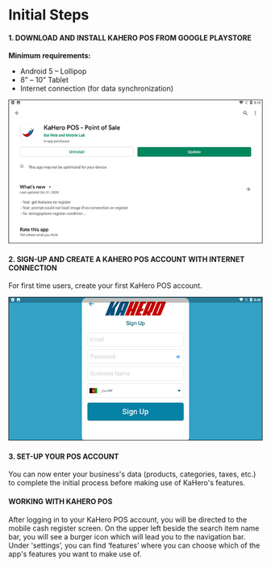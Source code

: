 # **Initial Steps**

<h4>1. DOWNLOAD AND INSTALL KAHERO POS FROM GOOGLE PLAYSTORE</h4>

<strong>Minimum requirements:</strong>
* Android 5 – Lollipop
* 8” – 10” Tablet
* Internet connection (for data synchronization)

![install](_initialsteps/1install.png)

<h4>2. SIGN-UP AND CREATE A KAHERO POS ACCOUNT WITH INTERNET CONNECTION</h4>

For first time users, create your first KaHero POS account.

![signup](_initialsteps/2signup.png)

<h4>3. SET-UP YOUR POS ACCOUNT</h4>

You can now enter your business's data (products, categories,
taxes, etc.) to complete the initial process before making use of
KaHero's features.

<h4> WORKING WITH KAHERO POS</h4>

After logging in to your KaHero POS account, you will be
directed to the mobile cash register screen. On the upper left beside
the search item name bar, you will see a burger icon which will lead
you to the navigation bar. Under 'settings’, you can find ‘features’
where you can choose which of the app's features you want to make
use of.